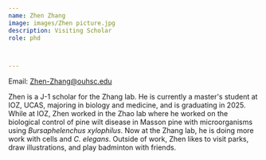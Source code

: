 ```yaml
---
name: Zhen Zhang
image: images/Zhen picture.jpg
description: Visiting Scholar
role: phd



---
```

Email: Zhen-Zhang@ouhsc.edu

Zhen is a J-1 scholar for the Zhang lab.  He is currently a master's student at IOZ, UCAS, majoring in biology and medicine, and is graduating in 2025.  While at IOZ, Zhen worked in the Zhao lab where he worked on the biological control of pine wilt disease in Masson pine with microorganisms using *Bursaphelenchus xylophilus*. Now at the Zhang lab, he is doing more work with cells and *C. elegans*. Outside of work, Zhen likes to visit parks, draw illustrations, and play badminton with friends.
